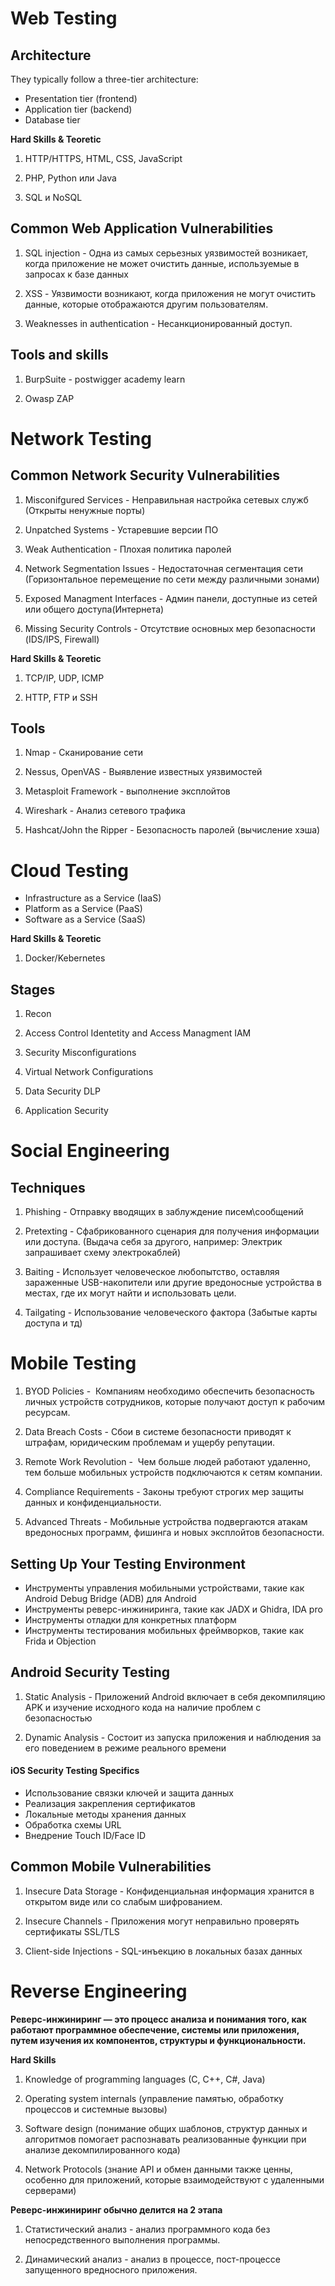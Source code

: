 # Web Testing

## Architecture

They typically follow a three-tier architecture:

- Presentation tier (frontend)
- Application tier (backend)
- Database tier

**Hard Skills & Teoretic**

1. HTTP/HTTPS, HTML, CSS, JavaScript

2. PHP, Python или Java

3. SQL и NoSQL

## Common Web Application Vulnerabilities

1. SQL injection - Одна из самых серьезных уязвимостей возникает, когда приложение не может очистить данные, используемые в запросах к базе данных

2. XSS - Уязвимости возникают, когда приложения не могут очистить данные, которые отображаются другим пользователям.

3. Weaknesses in authentication - Несанкционированный доступ.

## Tools and skills

1. BurpSuite - postwigger academy learn

2. Owasp ZAP

# Network Testing

## Common Network Security Vulnerabilities

1. Misconifgured Services - Неправильная настройка сетевых служб (Открыты ненужные порты)

2. Unpatched Systems - Устаревшие версии ПО

3. Weak Authentication - Плохая политика паролей

4. Network Segmentation Issues - Недостаточная сегментация сети (Горизонтальное перемещение по сети между различными зонами)

5. Exposed Managment Interfaces - Админ панели, доступные из сетей или общего доступа(Интернета)

6. Missing Security Controls - Отсутствие основных мер безопасности (IDS/IPS, Firewall)

**Hard Skills & Teoretic**

1. TCP/IP, UDP, ICMP

2. HTTP, FTP и SSH

## Tools

1. Nmap - Сканирование сети

2. Nessus, OpenVAS - Выявление известных уязвимостей

3. Metasploit Framework - выполнение эксплойтов

4. Wireshark - Анализ сетевого трафика

5. Hashcat/John the Ripper - Безопасность паролей (вычисление хэша)

# Cloud Testing

- Infrastructure as a Service (IaaS)
- Platform as a Service (PaaS)
- Software as a Service (SaaS)

**Hard Skills & Teoretic**

1. Docker/Kebernetes

## Stages

1. Recon

2. Access Control Identetity and Access Managment IAM

3. Security Misconfigurations

4. Virtual Network Configurations

5. Data Security DLP

6. Application Security

# Social Engineering

## Techniques

1. Phishing - Отправку вводящих в заблуждение писем\сообщений

2. Pretexting - Сфабрикованного сценария для получения информации или доступа.  (Выдача себя за другого, например: Электрик запрашивает схему электрокаблей)

3. Baiting - Использует человеческое любопытство, оставляя зараженные USB-накопители или другие вредоносные устройства в местах, где их могут найти и использовать цели.

4. Tailgating - Использование человеческого фактора (Забытые карты доступа и тд)



# Mobile Testing

1. BYOD Policies -  Компаниям необходимо обеспечить безопасность личных устройств сотрудников, которые получают доступ к рабочим ресурсам.

2.  Data Breach Costs - Сбои в системе безопасности приводят к штрафам, юридическим проблемам и ущербу репутации.

3.  Remote Work Revolution  -  Чем больше людей работают удаленно, тем больше мобильных устройств подключаются к сетям компании.

4.  Compliance Requirements - Законы требуют строгих мер защиты данных и конфиденциальности.

5.  Advanced Threats - Мобильные устройства подвергаются атакам вредоносных программ, фишинга и новых эксплойтов безопасности.



## Setting Up Your Testing Environment

- Инструменты управления мобильными устройствами, такие как Android Debug Bridge (ADB) для Android
- Инструменты реверс-инжиниринга, такие как JADX и Ghidra, IDA pro
- Инструменты отладки для конкретных платформ
- Инструменты тестирования мобильных фреймворков, такие как Frida и Objection



## Android Security Testing

1. Static Analysis - Приложений Android включает в себя декомпиляцию APK и изучение исходного кода на наличие проблем с безопасностью

2.   Dynamic Analysis -  Состоит из запуска приложения и наблюдения за его поведением в режиме реального времени



#### iOS Security Testing Specifics

- Использование связки ключей и защита данных
- Реализация закрепления сертификатов
- Локальные методы хранения данных
- Обработка схемы URL
- Внедрение Touch ID/Face ID



## Common Mobile Vulnerabilities

1.  Insecure Data Storage - Конфиденциальная информация хранится в открытом виде или со слабым шифрованием.

2.  Insecure Channels - Приложения могут неправильно проверять сертификаты SSL/TLS

3.  Client-side Injections -  SQL-инъекцию в локальных базах данных



# Reverse Engineering



**Реверс-инжиниринг — это процесс анализа и понимания того, как работают программное обеспечение, системы или приложения, путем изучения их компонентов, структуры и функциональности.**



**Hard Skills**

1.  Knowledge of programming languages (C, C++, C#, Java)

2.  Operating system internals (управление памятью, обработку процессов и системные вызовы)

3.  Software design (понимание общих шаблонов, структур данных и алгоритмов помогает распознавать реализованные функции при анализе декомпилированного кода)

4.  Network Protocols (знание API и обмен данными также ценны, особенно для приложений, которые взаимодействуют с удаленными серверами)



**Реверс-инжиниринг обычно делится на 2 этапа**

1. Статистический анализ - анализ программного кода без непосредственного выполнения программы.

2.  Динамический анализ - анализ в процессе, пост-процессе запущенного вредносного приложения. 
